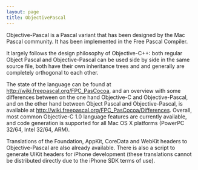 ```yaml
---
layout: page
title: ObjectivePascal
---
```




Objective-Pascal is a Pascal variant that has been designed by the Mac Pascal community. It has been implemented in the Free Pascal Compiler.

It largely follows the design philosophy of Objective-C++: both regular Object Pascal and Objective-Pascal can be used side by side in the same source file, both have their own inheritance trees and and generally are completely orthogonal to each other.

The state of the language can be found at http://wiki.freepascal.org/FPC_PasCocoa, and an overview with some differences between on the one hand Objective-C and Objective-Pascal, and on the other hand between Object Pascal and Objective-Pascal, is available at http://wiki.freepascal.org/FPC_PasCocoa/Differences. Overall, most common Objective-C 1.0 language features are currently available, and code generation is supported for all Mac OS X platforms (PowerPC 32/64, Intel 32/64, ARM).

Translations of the Foundation, AppKit, CoreData and WebKit headers to Objective-Pascal are also already available. There is also a script to generate UIKit headers for iPhone development (these translations cannot be distributed directly due to the iPhone SDK terms of use).

